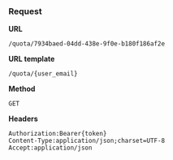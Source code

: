 ### Request

**URL**

`/quota/7934baed-04dd-438e-9f0e-b180f186af2e`

**URL template**

`/quota/{user_email}`

**Method**

`GET`

**Headers**

`Authorization:Bearer{token}`  
`Content-Type:application/json;charset=UTF-8`  
`Accept:application/json`  
